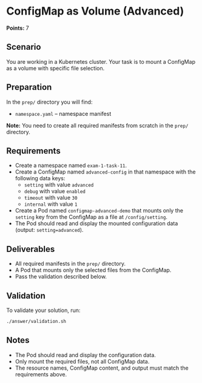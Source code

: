 # ConfigMap as Volume (Advanced)

**Points:** 7

## Scenario
You are working in a Kubernetes cluster. Your task is to mount a ConfigMap as a volume with specific file selection.

## Preparation
In the `prep/` directory you will find:
- `namespace.yaml` – namespace manifest

**Note:** You need to create all required manifests from scratch in the `prep/` directory.

## Requirements
- Create a namespace named `exam-1-task-11`.
- Create a ConfigMap named `advanced-config` in that namespace with the following data keys:
  - `setting` with value `advanced`
  - `debug` with value `enabled`
  - `timeout` with value `30`
  - `internal` with value `1`
- Create a Pod named `configmap-advanced-demo` that mounts only the `setting` key from the ConfigMap as a file at `/config/setting`.
- The Pod should read and display the mounted configuration data (output: `setting=advanced`).

## Deliverables
- All required manifests in the `prep/` directory.
- A Pod that mounts only the selected files from the ConfigMap.
- Pass the validation described below.

## Validation
To validate your solution, run:

```sh
./answer/validation.sh
```

## Notes
- The Pod should read and display the configuration data.
- Only mount the required files, not all ConfigMap data.
- The resource names, ConfigMap content, and output must match the requirements above.